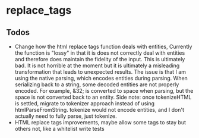 # replace_tags

## Todos
* Change how the html replace tags function deals with entities, Currently the function is "lossy" in that it is does not correctly deal with entities and therefore does maintain the fidelity of the input. This is ultimately bad. It is not horrible at the moment but it is ultimately a misleading transformation that leads to unexpected results. The issue is that I am using the native parsing, which encodes entities during parsing. When serializing back to a string, some decoded entities are not properly encoded. For example, &32; is converted to space when parsing, but the space is not converted back to an entity. Side note: once tokenizeHTML is settled, migrate to tokenizer approach instead of using htmlParseFromString. tokenize would not encode entities, and I don't actually need to fully parse, just tokenize.
* HTML replace tags improvements, maybe allow some tags to stay but others not, like a whitelist
write tests

